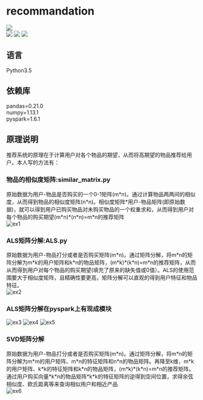 ﻿# recommandation
[![](https://img.shields.io/badge/Python-3.5-blue.svg)](https://www.python.org/)<br>
[![](https://img.shields.io/badge/pandas-0.21.0-brightgreen.svg)](https://pypi.python.org/pypi/pandas/0.21.0)
[![](https://img.shields.io/badge/numpy-1.13.1-brightgreen.svg)](https://pypi.python.org/pypi/numpy/1.13.1)
[![](https://img.shields.io/badge/pyspark-1.6.1-brightgreen.svg)](https://pypi.python.org/pypi/pyspark/)
## 语言
Python3.5<br>
## 依赖库
pandas=0.21.0<br>
numpy=1.13.1<br>
pyspark=1.6.1<br>
## 原理说明
推荐系统的原理在于计算用户对各个物品的期望，从而将高期望的物品推荐给用户。本人写的方法有：
### 物品的相似度矩阵:similar_matrix.py
原始数据为用户-物品是否购买的一个0-1矩阵(m\*n)。通过计算物品两两间的相似度，从而得到物品的相似度矩阵(n\*n)。相似度矩阵\*用户-物品矩阵(即原始数据)，就可以得到用户已购买物品对未购买物品的一个权重求和，从而得到用户对每个物品的购买期望(m\*n)*(n\*n)=m\*n的推荐矩阵<br>
![ex1](https://github.com/renjunxiang/recommandation/blob/master/picture/similar%20matrix%20result.png)
### ALS矩阵分解:ALS.py
原始数据为用户-物品打分或者是否购买矩阵(m\*n)。通过矩阵分解，将m\*n的矩阵分解为m\*k的用户矩阵和k\*n的物品矩阵，(m\*k)*(k\*n)=m\*n的推荐矩阵，从而从而得到用户对每个物品的购买期望(填充了原来的缺失值或0值）。ALS的使用范围要大于相似度矩阵，且精确性要更高，矩阵分解可以直观的得到用户特征和物品特征。<br>
![ex2](https://github.com/renjunxiang/recommandation/blob/master/picture/ALS矩阵分解.png)
### ALS矩阵分解在pyspark上有现成模块
![ex3](https://github.com/renjunxiang/recommandation/blob/master/picture/pyspark_1.png)
![ex4](https://github.com/renjunxiang/recommandation/blob/master/picture/pyspark_2.png)
![ex5](https://github.com/renjunxiang/recommandation/blob/master/picture/pyspark_3.png)
### SVD矩阵分解
原始数据为用户-物品打分或者是否购买矩阵(m\*n)。通过矩阵分解，将m\*n的矩阵分解为m\*m的用户矩阵、m\*n的特征矩阵和n\*n的物品矩阵。再降至k维，m\*k的用户矩阵、k\*k的特征矩阵和k\*n的物品矩阵，(m\*k)*(k\*n)=m\*n的推荐矩阵。通过用户购买向量\*k\*n的物品矩阵\*k\*k的特征矩阵的逆得到空间位置，求得余弦相似度、欧氏距离等来查询相似用户和相近产品<br>
![ex6](https://github.com/renjunxiang/recommandation/blob/master/picture/SVD分解.png)
